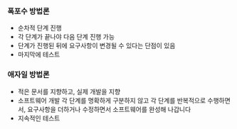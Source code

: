 ### 폭포수 방법론
 - 순차적 단계 진행
 - 각 단계가 끝나야 다음 단계 진행 가능
 - 단계가 진행된 뒤에 요구사항이 변경될 수 있다는 단점이 있음
 - 마지막에 테스트

### 애자일 방법론
 - 적은 문서를 지향하고, 실제 개발을 지향
 - 소프트웨어 개발 각 단계를 명확하게 구분하지 않고 각 단계를 반복적으로 수행하면서, 요구사항을 더하거나 수정하면서 소프트웨어를 완성해 나갑니다
 - 지속적인 테스트
